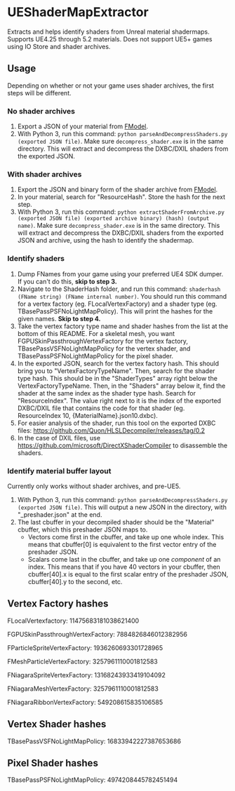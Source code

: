 # UEShaderMapExtractor
Extracts and helps identify shaders from Unreal material shadermaps. Supports UE4.25 through 5.2 materials. Does not support UE5+ games using IO Store and shader archives.

## Usage

Depending on whether or not your game uses shader archives, the first steps will be different.

### No shader archives

1. Export a JSON of your material from [FModel](https://github.com/4sval/FModel).
2. With Python 3, run this command: `python parseAndDecompressShaders.py (exported JSON file)`. Make sure `decompress_shader.exe` is in the same directory. This will extract and decompress the DXBC/DXIL shaders from the exported JSON.

### With shader archives

1. Export the JSON and binary form of the shader archive from [FModel](https://github.com/4sval/FModel).
2. In your material, search for "ResourceHash". Store the hash for the next step.
3. With Python 3, run this command: `python extractShaderFromArchive.py (exported JSON file) (exported archive binary) (hash) (output name)`. Make sure `decompress_shader.exe` is in the same directory. This will extract and decompress the DXBC/DXIL shaders from the exported JSON and archive, using the hash to identify the shadermap.

### Identify shaders

1. Dump FNames from your game using your preferred UE4 SDK dumper. If you can't do this, **skip to step 3.**
2. Navigate to the ShaderHash folder, and run this command: `shaderhash (FName string) (FName internal number)`. You should run this command for a vertex factory (eg. FLocalVertexFactory) and a shader type (eg. TBasePassPSFNoLightMapPolicy). This will print the hashes for the given names. **Skip to step 4.**
3. Take the vertex factory type name and shader hashes from the list at the bottom of this README. For a skeletal mesh, you want FGPUSkinPassthroughVertexFactory for the vertex factory, TBasePassVSFNoLightMapPolicy for the vertex shader, and TBasePassPSFNoLightMapPolicy for the pixel shader.
4. In the exported JSON, search for the vertex factory hash. This should bring you to "VertexFactoryTypeName". Then, search for the shader type hash. This should be in the "ShaderTypes" array right below the VertexFactoryTypeName. Then, in the "Shaders" array below it, find the shader at the same index as the shader type hash. Search for "ResourceIndex". The value right next to it is the index of the exported DXBC/DXIL file that contains the code for that shader (eg. ResourceIndex 10, {MaterialName}.json10.dxbc).
5. For easier analysis of the shader, run this tool on the exported DXBC files: https://github.com/Quon/HLSLDecompiler/releases/tag/0.2
6. In the case of DXIL files, use https://github.com/microsoft/DirectXShaderCompiler to disassemble the shaders.

### Identify material buffer layout

Currently only works without shader archives, and pre-UE5.

1. With Python 3, run this command: `python parseAndDecompressShaders.py (exported JSON file)`. This will output a new JSON in the directory, with "_preshader.json" at the end.
2. The last cbuffer in your decompiled shader should be the "Material" cbuffer, which this preshader JSON maps to.
    - Vectors come first in the cbuffer, and take up one whole index. This means that cbuffer\[0] is equivalent to the first vector entry of the preshader JSON.
    - Scalars come last in the cbuffer, and take up one *component* of an index. This means that if you have 40 vectors in your cbuffer, then cbuffer\[40].x is equal to the first scalar entry of the preshader JSON, cbuffer\[40].y to the second, etc.
  
## Vertex Factory hashes

FLocalVertexfactory: 11475683181038621400

FGPUSkinPassthroughVertexFactory: 7884826846012382956

FParticleSpriteVertexFactory: 1936260693301728965

FMeshParticleVertexFactory: 3257961110001812583

FNiagaraSpriteVertexFactory: 13168243933419104092

FNiagaraMeshVertexFactory: 3257961110001812583

FNiagaraRibbonVertexFactory: 549208615835106585


## Vertex Shader hashes

TBasePassVSFNoLightMapPolicy: 16833942227387653686


## Pixel Shader hashes

TBasePassPSFNoLightMapPolicy: 4974208445782451494

